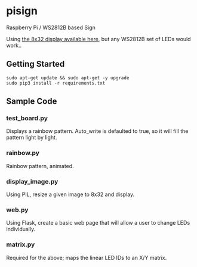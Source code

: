 # pisign
Raspberry Pi / WS2812B based Sign

Using [the 8x32 display available here](https://www.amazon.com/gp/product/B01DC0IPVU/ref=ppx_yo_dt_b_asin_title_o05_s00?ie=UTF8&psc=1), but any WS2812B set of LEDs would work..

## Getting Started

    sudo apt-get update && sudo apt-get -y upgrade
    sudo pip3 install -r requirements.txt
    
## Sample Code

### test_board.py

Displays a rainbow pattern. Auto_write is defaulted to true, so it will fill the pattern light by light. 

### rainbow.py

Rainbow pattern, animated.

### display_image.py

Using PIL, resize a given image to 8x32 and display.

### web.py

Using Flask, create a basic web page that will allow a user to change LEDs individually. 

### matrix.py

Required for the above; maps the linear LED IDs to an X/Y matrix. 


 
